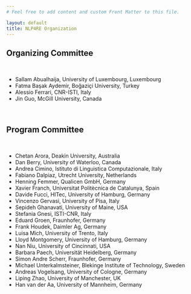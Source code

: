 ```yaml
---
# Feel free to add content and custom Front Matter to this file.

layout: default
title: NLP4RE Organization
---
```


## Organizing Committee
&nbsp;
* Sallam Abualhaija, University of Luxembourg, Luxembourg
* Fatma Başak Aydemir, Boğaziçi University, Turkey
* Alessio Ferrari, CNR-ISTI, Italy
* Jin Guo, McGill University, Canada

&nbsp;

## Program Committee
&nbsp;
- Chetan Arora, Deakin University, Australia
- Dan Berry, University of Waterloo, Canada
- Andrea Cimino, Istituto di Linguistica Computazionale, Italy
- Fabiano Dalpiaz, Utrecht University, Netherlands
- Henning Femmer, Qualicen GmbH, Germany
- Xavier Franch, Universitat Politècnica de Catalunya, Spain
- Davide Fucci, HITec, University of Hamburg, Germany
- Vincenzo Gervasi, University of Pisa, Italy
- Sepideh Ghanavati, University of Maine, USA
- Stefania Gnesi, ISTI-CNR, Italy
- Eduard Groen, Fraunhofer, Germany
- Frank Houdek, Daimler Ag, Germany
- Luisa Mich, University of Trento, Italy
- Lloyd Montgomery, University of Hamburg, Germany
- Nan Niu, University of Cincinnati, USA
- Barbara Paech, Universität Heidelberg, Germany
- Simon Andre Scherr, Fraunhofer, Germany
- Michael Unterkalmsteiner, Blekinge Institute of Technology, Sweden
- Andreas Vogelsang, University of Cologne, Germany
- Liping Zhao, University of Manchester, UK
- Han van der Aa, University of Mannheim, Germany
